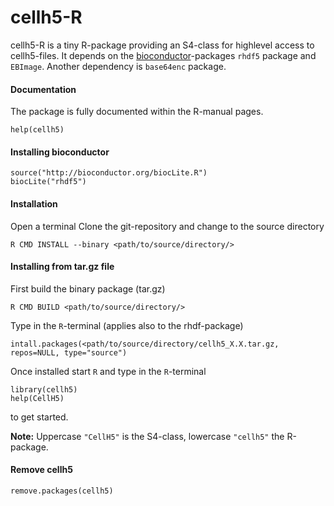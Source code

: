 cellh5-R
========

cellh5-R is a tiny R-package providing an S4-class for highlevel access to cellh5-files. It depends on the [bioconductor](http://www.bioconductor.org)-packages `rhdf5` package and `EBImage`. Another dependency is `base64enc` package.
#### Documentation
The package is fully documented within the R-manual pages.
```
help(cellh5)
```

#### Installing bioconductor
```
source("http://bioconductor.org/biocLite.R")
biocLite("rhdf5")
```


#### Installation
Open a terminal
Clone the git-repository and change to the source directory
```
R CMD INSTALL --binary <path/to/source/directory/>
```

#### Installing from tar.gz file
First build the binary package (tar.gz)
```
R CMD BUILD <path/to/source/directory/>
```

Type in the `R`-terminal (applies also to the rhdf-package)
```
intall.packages(<path/to/source/directory/cellh5_X.X.tar.gz, repos=NULL, type="source")
```

Once installed start `R` and type in the `R`-terminal
```
library(cellh5)
help(CellH5)
```
to get started.

**Note:**
Uppercase `"CellH5"` is the S4-class, lowercase `"cellh5"` the R-package.



#### Remove cellh5
```
remove.packages(cellh5)
```
